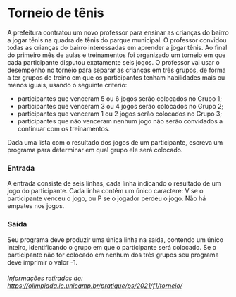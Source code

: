 # Torneio de tênis
A prefeitura contratou um novo professor para ensinar as crianças do bairro a jogar tênis na quadra de tênis do parque municipal. O professor convidou todas as crianças do bairro interessadas em aprender a jogar tênis. Ao final do primeiro mês de aulas e treinamentos foi organizado um torneio em que cada participante disputou exatamente seis jogos. O professor vai usar o desempenho no torneio para separar as crianças em três grupos, de forma a ter grupos de treino em que os participantes tenham habilidades mais ou menos iguais, usando o seguinte critério:

* participantes que venceram 5 ou 6 jogos serão colocados no Grupo 1;
* participantes que venceram 3 ou 4 jogos serão colocados no Grupo 2;
* participantes que venceram 1 ou 2 jogos serão colocados no Grupo 3;
* participantes que não venceram nenhum jogo não serão convidados a continuar com os treinamentos.

Dada uma lista com o resultado dos jogos de um participante, escreva um programa para determinar em qual grupo ele será colocado.

### Entrada
A entrada consiste de seis linhas, cada linha indicando o resultado de um jogo do participante. Cada linha contém um único caractere: V se o participante venceu o jogo, ou P se o jogador perdeu o jogo. Não há empates nos jogos.

### Saída
Seu programa deve produzir uma única linha na saída, contendo um único inteiro, identificando o grupo em que o participante será colocado. Se o participante não for colocado em nenhum dos três grupos seu programa deve imprimir o valor -1.

###### Informações retiradas de: https://olimpiada.ic.unicamp.br/pratique/ps/2021/f1/torneio/
